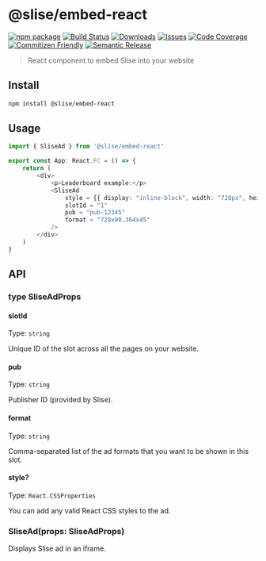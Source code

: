 # @slise/embed-react

[![npm package][npm-img]][npm-url]
[![Build Status][build-img]][build-url]
[![Downloads][downloads-img]][downloads-url]
[![Issues][issues-img]][issues-url]
[![Code Coverage][codecov-img]][codecov-url]
[![Commitizen Friendly][commitizen-img]][commitizen-url]
[![Semantic Release][semantic-release-img]][semantic-release-url]

> React component to embed Slise into your website

## Install

```bash
npm install @slise/embed-react
```

## Usage

```ts
import { SliseAd } from '@slise/embed-react'

export const App: React.FC = () => {
	return (
		<div>
			<p>Leaderboard example:</p>
			<SliseAd
				style = {{ display: "inline-block", width: "728px", height: "90px" }}
				slotId = "1"
				pub = "pub-12345"
				format = "728x90,364x45"
			/>
		</div>
	)
}
```

## API

### type SliseAdProps

#### slotId

Type: `string`

Unique ID of the slot across all the pages on your website.

#### pub

Type: `string`

Publisher ID (provided by Slise).

#### format

Type: `string`

Comma-separated list of the ad formats that you want to be shown in this slot.

#### style?

Type: `React.CSSProperties`

You can add any valid React CSS styles to the ad.

### SliseAd(props: SliseAdProps)

Displays Slise ad in an iframe.

[build-img]:https://github.com/slisexyz/embed-react/actions/workflows/release.yml/badge.svg
[build-url]:https://github.com/slisexyz/embed-react/actions/workflows/release.yml
[downloads-img]:https://img.shields.io/npm/dt/typescript-npm-package-template
[downloads-url]:https://www.npmtrends.com/typescript-npm-package-template
[npm-img]:https://img.shields.io/npm/v/typescript-npm-package-template
[npm-url]:https://www.npmjs.com/package/typescript-npm-package-template
[issues-img]:https://img.shields.io/github/issues/slisexyz/embed-react
[issues-url]:https://github.com/slisexyz/embed-react/issues
[codecov-img]:https://codecov.io/gh/slisexyz/embed-react/branch/main/graph/badge.svg
[codecov-url]:https://codecov.io/gh/slisexyz/embed-react
[semantic-release-img]:https://img.shields.io/badge/%20%20%F0%9F%93%A6%F0%9F%9A%80-semantic--release-e10079.svg
[semantic-release-url]:https://github.com/semantic-release/semantic-release
[commitizen-img]:https://img.shields.io/badge/commitizen-friendly-brightgreen.svg
[commitizen-url]:http://commitizen.github.io/cz-cli/
